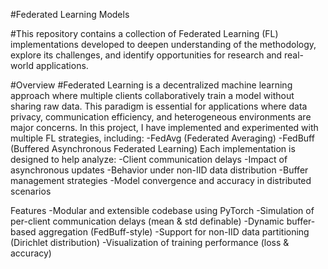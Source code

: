 #Federated Learning Models

#This repository contains a collection of Federated Learning (FL) implementations developed to deepen understanding of the methodology, explore its challenges, and identify opportunities for research and real-world applications.

#Overview
#Federated Learning is a decentralized machine learning approach where multiple clients collaboratively train a model without sharing raw data. This paradigm is essential for applications where data privacy, communication efficiency, and heterogeneous environments are major concerns.
In this project, I have implemented and experimented with multiple FL strategies, including:
-FedAvg (Federated Averaging)
-FedBuff (Buffered Asynchronous Federated Learning)
Each implementation is designed to help analyze:
-Client communication delays
-Impact of asynchronous updates
-Behavior under non-IID data distribution
-Buffer management strategies
-Model convergence and accuracy in distributed scenarios

Features
-Modular and extensible codebase using PyTorch
-Simulation of per-client communication delays (mean & std definable)
-Dynamic buffer-based aggregation (FedBuff-style)
-Support for non-IID data partitioning (Dirichlet distribution)
-Visualization of training performance (loss & accuracy)
